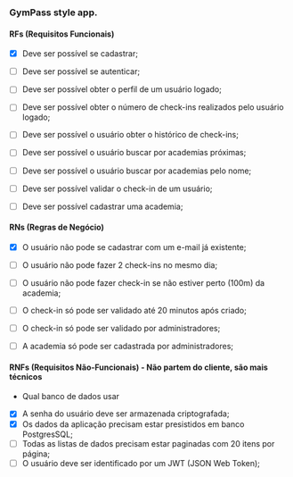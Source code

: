 ### GymPass style app.



#### RFs (Requisitos Funcionais)

- [x] Deve ser possível se cadastrar;
- [ ] Deve ser possível se autenticar;
- [ ] Deve ser possível obter o perfil de um usuário logado;
- [ ] Deve ser possível obter o número de check-ins realizados pelo usuário logado;
- [ ] Deve ser possível o usuário obter o histórico de check-ins;
- [ ] Deve ser possível o usuário buscar por academias próximas;
- [ ] Deve ser possível o usuário buscar por academias pelo nome;
- [ ] Deve ser possível validar o check-in de um usuário;
- [ ] Deve ser possível cadastrar uma academia;





#### RNs (Regras de Negócio)

- [x] O usuário não pode se cadastrar com um e-mail já existente;
- [ ] O usuário não pode fazer 2 check-ins no mesmo dia;
- [ ] O usuário não pode fazer check-in se não estiver perto (100m) da academia;
- [ ] O check-in só pode ser validado até 20 minutos após criado;
- [ ] O check-in só pode ser validado por administradores;
- [ ] A academia só pode ser cadastrada por administradores;



#### RNFs (Requisitos Não-Funcionais) - Não partem do cliente, são mais técnicos 
  - Qual banco de dados usar
  - [x] A senha do usuário deve ser armazenada criptografada;
  - [x] Os dados da aplicação precisam estar presistidos em banco PostgresSQL;
  - [ ] Todas as listas de dados precisam estar paginadas com 20 itens por página;
  - [ ] O usuário deve ser identificado por um JWT (JSON Web Token);
